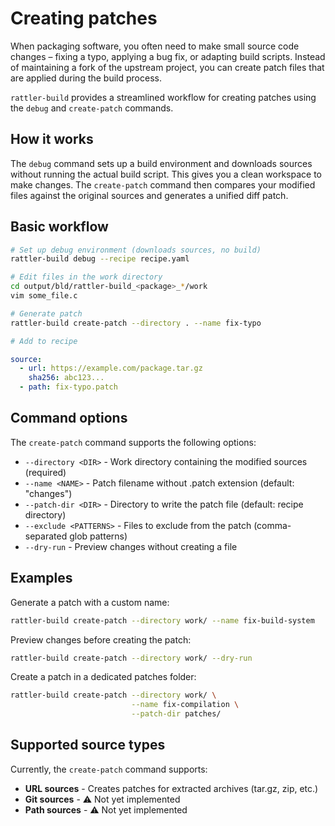 # Creating patches

When packaging software, you often need to make small source code changes – fixing a typo, applying a bug fix, or adapting build scripts. Instead of maintaining a fork of the upstream project, you can create patch files that are applied during the build process.

`rattler-build` provides a streamlined workflow for creating patches using the `debug` and `create-patch` commands.

## How it works

The `debug` command sets up a build environment and downloads sources without running the actual build script. This gives you a clean workspace to make changes. The `create-patch` command then compares your modified files against the original sources and generates a unified diff patch.

## Basic workflow

```bash
# Set up debug environment (downloads sources, no build)
rattler-build debug --recipe recipe.yaml

# Edit files in the work directory
cd output/bld/rattler-build_<package>_*/work
vim some_file.c

# Generate patch
rattler-build create-patch --directory . --name fix-typo

# Add to recipe
```

```yaml title="recipe.yaml"
source:
  - url: https://example.com/package.tar.gz
    sha256: abc123...
  - path: fix-typo.patch
```

## Command options

The `create-patch` command supports the following options:

- `--directory <DIR>` - Work directory containing the modified sources (required)
- `--name <NAME>` - Patch filename without .patch extension (default: "changes")
- `--patch-dir <DIR>` - Directory to write the patch file (default: recipe directory)
- `--exclude <PATTERNS>` - Files to exclude from the patch (comma-separated glob patterns)
- `--dry-run` - Preview changes without creating a file

## Examples

Generate a patch with a custom name:

```bash
rattler-build create-patch --directory work/ --name fix-build-system
```

Preview changes before creating the patch:

```bash
rattler-build create-patch --directory work/ --dry-run
```

Create a patch in a dedicated patches folder:

```bash
rattler-build create-patch --directory work/ \
                           --name fix-compilation \
                           --patch-dir patches/
```

## Supported source types

Currently, the `create-patch` command supports:

- **URL sources** - Creates patches for extracted archives (tar.gz, zip, etc.)
- **Git sources** - ⚠️ Not yet implemented
- **Path sources** - ⚠️ Not yet implemented
